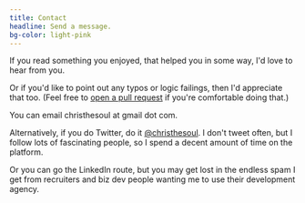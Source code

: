```yaml
---
title: Contact
headline: Send a message.
bg-color: light-pink
---
```

If you read something you enjoyed, that helped you in some way, I'd love to hear from you.

Or if you'd like to point out any typos or logic failings, then I'd appreciate that too. (Feel free to [open a pull request](https://github.com/christhesoul/christhesoul.github.io) if you're comfortable doing that.)

You can email christhesoul at gmail dot com.

Alternatively, if you do Twitter, do it [@christhesoul](https://twitter.com/christhesoul). I don't tweet often, but I follow lots of fascinating people, so I spend a decent amount of time on the platform.

Or you can go the LinkedIn route, but you may get lost in the endless spam I get from recruiters and biz dev people wanting me to use their development agency.
